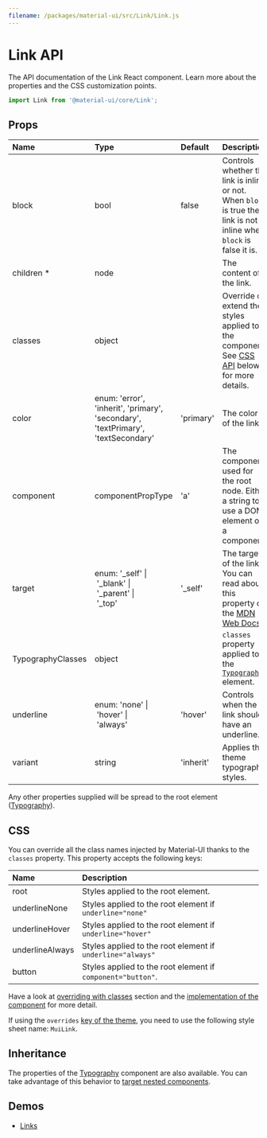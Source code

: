 ```yaml
---
filename: /packages/material-ui/src/Link/Link.js
---
```


<!--- This documentation is automatically generated, do not try to edit it. -->

# Link API

<p class="description">The API documentation of the Link React component. Learn more about the properties and the CSS customization points.</p>

```js
import Link from '@material-ui/core/Link';
```



## Props

| Name | Type | Default | Description |
|:-----|:-----|:--------|:------------|
| <span class="prop-name">block</span> | <span class="prop-type">bool</span> | <span class="prop-default">false</span> | Controls whether the link is inline or not. When `block` is true the link is not inline  when `block` is false it is. |
| <span class="prop-name required">children *</span> | <span class="prop-type">node</span> |   | The content of the link. |
| <span class="prop-name">classes</span> | <span class="prop-type">object</span> |   | Override or extend the styles applied to the component. See [CSS API](#css-api) below for more details. |
| <span class="prop-name">color</span> | <span class="prop-type">enum:&nbsp;'error', 'inherit', 'primary', 'secondary', 'textPrimary', 'textSecondary'<br></span> | <span class="prop-default">'primary'</span> | The color of the link. |
| <span class="prop-name">component</span> | <span class="prop-type">componentPropType</span> | <span class="prop-default">'a'</span> | The component used for the root node. Either a string to use a DOM element or a component. |
| <span class="prop-name">target</span> | <span class="prop-type">enum:&nbsp;'_self'&nbsp;&#124;<br>&nbsp;'_blank'&nbsp;&#124;<br>&nbsp;'_parent'&nbsp;&#124;<br>&nbsp;'_top'<br></span> | <span class="prop-default">'_self'</span> | The target of the link. You can read about this property on the  [MDN Web Docs](https://developer.mozilla.org/en-US/docs/Web/HTML/Element/a#Attributes) |
| <span class="prop-name">TypographyClasses</span> | <span class="prop-type">object</span> |   | `classes` property applied to the [`Typography`](/api/typography/) element. |
| <span class="prop-name">underline</span> | <span class="prop-type">enum:&nbsp;'none'&nbsp;&#124;<br>&nbsp;'hover'&nbsp;&#124;<br>&nbsp;'always'<br></span> | <span class="prop-default">'hover'</span> | Controls when the link should have an underline. |
| <span class="prop-name">variant</span> | <span class="prop-type">string</span> | <span class="prop-default">'inherit'</span> | Applies the theme typography styles. |

Any other properties supplied will be spread to the root element ([Typography](/api/typography/)).

## CSS

You can override all the class names injected by Material-UI thanks to the `classes` property.
This property accepts the following keys:


| Name | Description |
|:-----|:------------|
| <span class="prop-name">root</span> | Styles applied to the root element.
| <span class="prop-name">underlineNone</span> | Styles applied to the root element if `underline="none"`
| <span class="prop-name">underlineHover</span> | Styles applied to the root element if `underline="hover"`
| <span class="prop-name">underlineAlways</span> | Styles applied to the root element if `underline="always"`
| <span class="prop-name">button</span> | Styles applied to the root element if `component="button"`.

Have a look at [overriding with classes](/customization/overrides/#overriding-with-classes) section
and the [implementation of the component](https://github.com/mui-org/material-ui/blob/master/packages/material-ui/src/Link/Link.js)
for more detail.

If using the `overrides` [key of the theme](/customization/themes/#css),
you need to use the following style sheet name: `MuiLink`.

## Inheritance

The properties of the [Typography](/api/typography/) component are also available.
You can take advantage of this behavior to [target nested components](/guides/api/#spread).

## Demos

- [Links](/style/links/)

